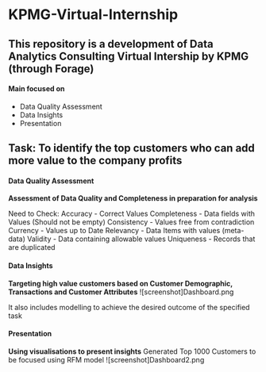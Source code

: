# KPMG-Virtual-Internship

## This repository is a development of Data Analytics Consulting Virtual Intership by KPMG (through Forage)

#### Main focused on
- Data Quality Assessment
- Data Insights
- Presentation


## Task: To identify the top customers who can add more value to the company profits

#### Data Quality Assessment
**Assessment of Data Quality and Completeness in preparation for analysis**

Need to Check:
	Accuracy 		    - Correct Values
	Completeness		- Data fields with Values (Should not be empty)
	Consistency 		- Values free from contradiction
	Currency 		    - Values up to Date
	Relevancy 		  - Data Items with values (meta-data) 
	Validity			  - Data containing allowable values
	Uniqueness		  - Records that are duplicated
  
#### Data Insights
**Targeting high value customers based on Customer Demographic, Transactions and Customer Attributes**
![screenshot]Dashboard.png

It also includes modelling to achieve the desired outcome of the specified task

#### Presentation
**Using visualisations to present insights**
Generated Top 1000 Customers to be focused using RFM model
![screenshot]Dashboard2.png


  
 
  
